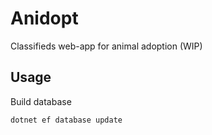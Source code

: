 # Anidopt
Classifieds web-app for animal adoption (WIP)

## Usage

Build database

``` sh
dotnet ef database update
```
